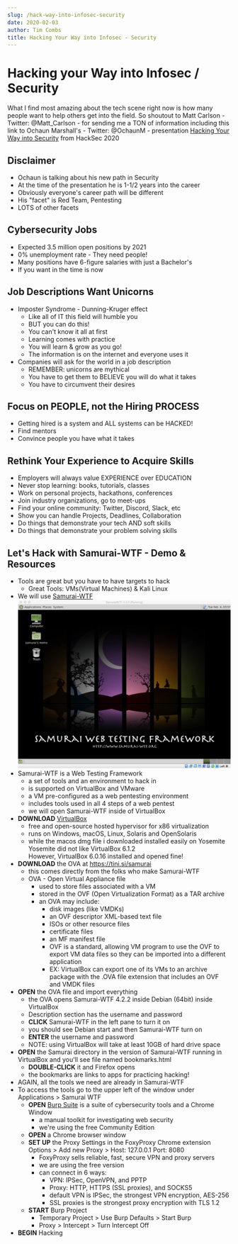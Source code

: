 ```yaml
---
slug: /hack-way-into-infosec-security
date: 2020-02-03
author: Tim Combs
title: Hacking Your Way into Infosec - Security
---
```


# Hacking your Way into Infosec / Security

What I find most amazing about the tech scene right now is how many people want to help others get into the field. So shoutout to Matt Carlson - Twitter: @Matt_Carlson - for sending me a TON of information including this link to Ochaun Marshall's - Twitter: @OchaunM - presentation [Hacking Your Way into Security](https://drive.google.com/file/d/1Bo4QoDvk5DdreRWmeolntVfoS3-HeXsA/view "Hacking Your Way into Security") from HackSec 2020

## Disclaimer
- Ochaun is talking about his new path in Security
- At the time of the presentation he is 1-1/2 years into the career
- Obviously everyone's career path will be different
- His "facet" is Red Team, Pentesting
- LOTS of other facets

## Cybersecurity Jobs
- Expected 3.5 million open positions by 2021
- 0% unemployment rate - They need people!
- Many positions have 6-figure salaries with just a Bachelor's
- If you want in the time is now

## Job Descriptions Want Unicorns
- Imposter Syndrome - Dunning-Kruger effect
  - Like all of IT this field will humble you
  - BUT you can do this!
  - You can't know it all at first
  - Learning comes with practice
  - You will learn & grow as you go!
  - The information is on the internet and everyone uses it
- Companies will ask for the world in a job description
  - REMEMBER: unicorns are mythical
  - You have to get them to BELIEVE you will do what it takes
  - You have to circumvent their desires

## Focus on PEOPLE, not the Hiring PROCESS
- Getting hired is a system and ALL systems can be HACKED!
- Find mentors
- Convince people you have what it takes

## Rethink Your Experience to Acquire Skills
- Employers will always value EXPERIENCE over EDUCATION
- Never stop learning: books, tutorials, classes
- Work on personal projects, hackathons, conferences
- Join industry organizations, go to meet-ups
- Find your online community: Twitter, Discord, Slack, etc
- Show you can handle Projects, Deadlines, Collaboration
- Do things that demonstrate your tech AND soft skills
- Do things that demonstrate your problem solving skills

## Let's Hack with Samurai-WTF - Demo & Resources
- Tools are great but you have to have targets to hack
  - Great Tools: VMs(Virtual Machines) & Kali Linux 
- We will use [Samurai-WTF](http://www.samurai-wtf.org/ "Samurai-WTF")
    ![Samurai-WTF up-and-running](../images/02.03.2020_hack_way_infosec/samurai-wtf-running.png "Samurai-WTF up-and-running")
- Samurai-WTF is a Web Testing Framework
  - a set of tools and an environment to hack in
  - is supported on VirtualBox and VMware
  - a VM pre-configured as a web pentesting environment
  - includes tools used in all 4 steps of a web pentest
  - we will open Samurai-WTF inside of VirtualBox
- **DOWNLOAD** [VirtualBox](https://www.virtualbox.org/ "VirtualBox")
  - free and open-source hosted hypervisor for x86 virtualization
  - runs on Windows, macOS, Linux, Solaris and OpenSolaris
  - while the macos dmg file i downloaded installed easily on Yosemite\
    Yosemite did not like VirtualBox 6.1.2\
    However, VirtualBox 6.0.16 installed and opened fine! 
- **DOWNLOAD** the OVA at https://tini.si/samurai
  - this comes directly from the folks who make Samurai-WTF
  - OVA - Open Virtual Appliance file
      - used to store files associated with a VM
      - stored in the OVF (Open Virtualization Format) as a TAR archive
      - an OVA may include:
          - disk images (like VMDKs)
          - an OVF descriptor XML-based text file
          - ISOs or other resource files
          - certificate files
          - an MF manifest file
          - OVF is a standard, allowing VM program to use the OVF to export VM data files so they can be imported into a different application
          - EX: VirtualBox can export one of its VMs to an archive package with the .OVA file extension that includes an OVF and VMDK files
- **OPEN** the OVA file and import everything
  - the OVA opens Samurai-WTF 4.2.2 inside Debian (64bit) inside VirtualBox
  - Description section has the username and password
  - **CLICK** Samurai-WTF in the left pane to turn it on
  - you should see Debian start and then Samurai-WTF turn on
  - **ENTER** the username and password
  - NOTE: using VirtualBox will take at least 10GB of hard drive space
- **OPEN** the Samurai directory in the version of Samurai-WTF running in VirtualBox and you'll see file named bookmarks.html
  - **DOUBLE-CLICK** it and Firefox opens
  - the bookmarks are links to apps for practicing hacking!
- AGAIN, all the tools we need are already in Samurai-WTF
- To access the tools go to the upper left of the window under Applications > Samurai WTF 
  - **OPEN** [Burp Suite](https://portswigger.net/burp "Burp Suite") is a suite of cybersecurity tools and a Chrome Window
      - a manual toolkit for investigating web security
      - we're using the free Community Edition
  - **OPEN** a Chrome browser window
  - **SET UP** the Proxy Settings in the FoxyProxy Chrome extension\
    Options > Add new Proxy > Host: 127.0.0.1 Port: 8080
      - FoxyProxy sells reliable, fast, secure VPN and proxy servers
      - we are using the free version
      - can connect in 6 ways:
          - VPN: IPSec, OpenVPN, and PPTP
          - Proxy: HTTP, HTTPS (SSL proxies), and SOCKS5
          - default VPN is IPSec, the strongest VPN encryption, AES-256
          - SSL proxies is the strongest proxy encryption with TLS 1.2
  - **START** Burp Project
      - Temporary Project > Use Burp Defaults > Start Burp
      - Proxy > Intercept > Turn Intercept Off
- **BEGIN** Hacking



